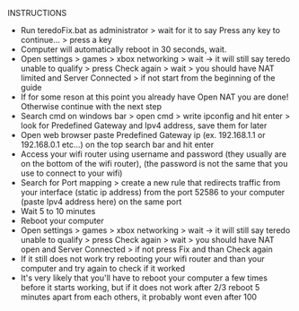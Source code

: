 INSTRUCTIONS

- Run teredoFix.bat as administrator > wait for it to say Press any key to continue... > press a key
- Computer will automatically reboot in 30 seconds, wait.
- Open settings > games > xbox networking > wait -> it will still say teredo unable to qualify > 
press Check again > wait > you should have NAT limited and Server Connected > if not start from the beginning of the guide
- If for some reson at this point you already have Open NAT you are done! Otherwise continue with the next step
- Search cmd on windows bar > open cmd > write ipconfig and hit enter > look for Predefined Gateway and Ipv4 address, save them for later
- Open web browser paste Predefined Gateway ip (ex. 192.168.1.1 or 192.168.0.1 etc...) on the top search bar and hit enter
- Access your wifi router using username and password (they usually are on the bottom of the wifi router), (the password is not the same that you use to connect to your wifi)
- Search for Port mapping > create a new rule that redirects traffic from your interface (static ip address) from the port 52586 to your computer (paste Ipv4 address here) on the same port
- Wait 5 to 10 minutes
- Reboot your computer
- Open settings > games > xbox networking > wait -> it will still say teredo unable to qualify > 
press Check again > wait > you should have NAT open and Server Connected > if not press Fix and than Check again
- If it still does not work try rebooting your wifi router and than your computer and try again to check if it worked
- It's very likely that you'll have to reboot your computer a few times before it starts working, but if it does not work after 2/3 reboot 5 minutes apart from each others, it probably wont even after 100
